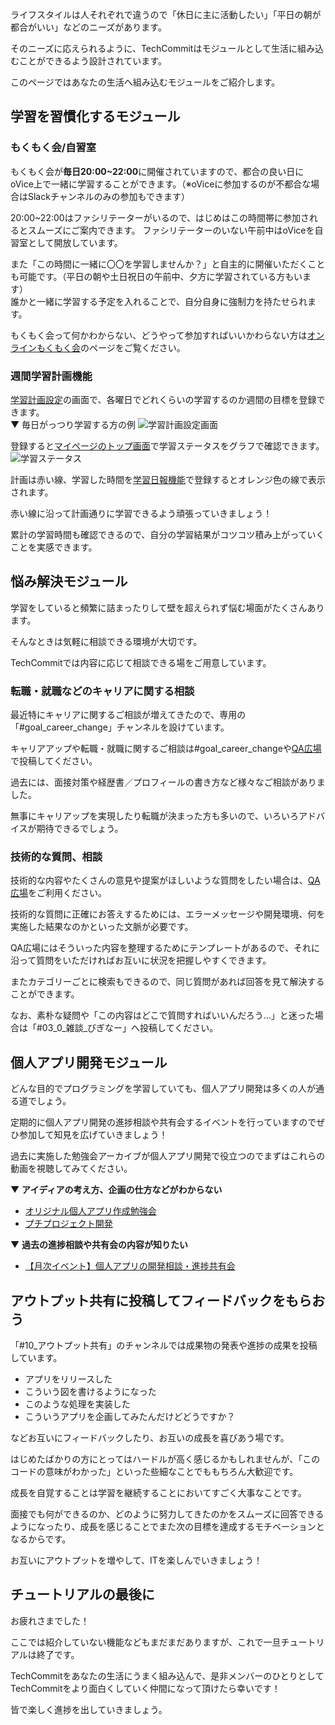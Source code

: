 ライフスタイルは人それぞれで違うので「休日に主に活動したい」「平日の朝が都合がいい」などのニーズがあります。

そのニーズに応えられるように、TechCommitはモジュールとして生活に組み込むことができるよう設計されています。

このページではあなたの生活へ組み込むモジュールをご紹介します。

## 学習を習慣化するモジュール
### もくもく会/自習室
もくもく会が**毎日20:00~22:00**に開催されていますので、都合の良い日にoVice上で一緒に学習することができます。（※oViceに参加するのが不都合な場合はSlackチャンネルのみの参加もできます）

20:00~22:00はファシリテーターがいるので、はじめはこの時間帯に参加されるとスムーズにご案内できます。
ファシリテーターのいない午前中はoViceを自習室として開放しています。

また「この時間に一緒に〇〇を学習しませんか？」と自主的に開催いただくことも可能です。（平日の朝や土日祝日の午前中、夕方に学習されている方もいます）  
誰かと一緒に学習する予定を入れることで、自分自身に強制力を持たせられます。

もくもく会って何かわからない、どうやって参加すればいいかわらない方は[オンラインもくもく会](/mokumoku)のページをご覧ください。

### 週間学習計画機能
[学習計画設定](https://www.tech-commit.jp/your/weekly_learning_plan/edit)の画面で、各曜日でどれくらいの学習するのか週間の目標を登録できます。  
▼ 毎日がっつり学習する方の例
![学習計画設定画面](/images/tutorial/study-plan.jpg)

登録すると[マイページのトップ画面](https://www.tech-commit.jp/)で学習ステータスをグラフで確認できます。
![学習ステータス](/images/tutorial/study-graph.jpg)

計画は赤い線、学習した時間を[学習日報機能](/learning-report/)で登録するとオレンジ色の線で表示されます。

赤い線に沿って計画通りに学習できるよう頑張っていきましょう！

累計の学習時間も確認できるので、自分の学習結果がコツコツ積み上がっていくことを実感できます。

## 悩み解決モジュール
学習をしていると頻繁に詰まったりして壁を超えられず悩む場面がたくさんあります。

そんなときは気軽に相談できる環境が大切です。

TechCommitでは内容に応じて相談できる場をご用意しています。

### 転職・就職などのキャリアに関する相談
最近特にキャリアに関するご相談が増えてきたので、専用の「#goal_career_change」チャンネルを設けています。

キャリアアップや転職・就職に関するご相談は#goal_career_changeや[QA広場](https://www.tech-commit.jp/main/questions)で投稿してください。

過去には、面接対策や経歴書／プロフィールの書き方など様々なご相談がありました。

無事にキャリアップを実現したり転職が決まった方も多いので、いろいろアドバイスが期待できるでしょう。

### 技術的な質問、相談
技術的な内容やたくさんの意見や提案がほしいような質問をしたい場合は、[QA広場](https://www.tech-commit.jp/main/questions)をご利用ください。

技術的な質問に正確にお答えするためには、エラーメッセージや開発環境、何を実施した結果なのかといった文脈が必要です。

QA広場にはそういった内容を整理するためにテンプレートがあるので、それに沿って質問をいただければお互いに状況を把握しやすくできます。

またカテゴリーごとに検索もできるので、同じ質問があれば回答を見て解決することができます。

なお、素朴な疑問や「この内容はどこで質問すればいいんだろう...」と迷った場合は「#03_0_雑談_びぎなー」へ投稿してください。

## 個人アプリ開発モジュール
どんな目的でプログラミングを学習していても、個人アプリ開発は多くの人が通る道でしょう。

定期的に個人アプリ開発の進捗相談や共有会するイベントを行っていますのでぜひ参加して知見を広げていきましょう！

過去に実施した勉強会アーカイブが個人アプリ開発で役立つのでまずはこれらの動画を視聴してみてください。

▼ **アイディアの考え方、企画の仕方などがわからない**

- [オリジナル個人アプリ作成勉強会](https://www.tech-commit.jp/main/event_archives?watching_status=all&title=%E3%82%AA%E3%83%AA%E3%82%B8%E3%83%8A%E3%83%AB%E5%80%8B%E4%BA%BA%E3%82%A2%E3%83%97%E3%83%AA)
- [プチプロジェクト開発](https://www.tech-commit.jp/main/event_archives?watching_status=all&title=&tag_ids%5B%5D=16)

▼ **過去の進捗相談や共有会の内容が知りたい**

- [【月次イベント】個人アプリの開発相談・進捗共有会](https://www.tech-commit.jp/main/event_archives?watching_status=all&title=&tag_ids%5B%5D=25)

## アウトプット共有に投稿してフィードバックをもらおう
「#10_アウトプット共有」のチャンネルでは成果物の発表や進捗の成果を投稿しています。

- アプリをリリースした
- こういう図を書けるようになった
- このような処理を実装した
- こういうアプリを企画してみたんだけどどうですか？

などお互いにフィードバックしたり、お互いの成長を喜びあう場です。

はじめたばかりの方にとってはハードルが高く感じるかもしれませんが、「このコードの意味がわかった」といった些細なことでももちろん大歓迎です。

成長を自覚することは学習を継続することにおいてすごく大事なことです。

面接でも何ができるのか、どのように努力してきたのかをスムーズに回答できるようになったり、成長を感じることでまた次の目標を達成するモチベーションとなるからです。

お互いにアウトプットを増やして、ITを楽しんでいきましょう！

## チュートリアルの最後に

お疲れさまでした！

ここでは紹介していない機能などもまだまだありますが、これで一旦チュートリアルは終了です。

TechCommitをあなたの生活にうまく組み込んで、是非メンバーのひとりとしてTechCommitをより面白くしていく仲間になって頂けたら幸いです！

皆で楽しく進捗を出していきましょう。

